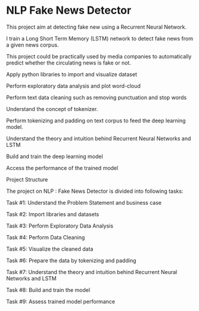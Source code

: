 # NLP Fake News Detector

This project aim at detecting fake new using a Recurrent Neural Network. 

I train a Long Short Term Memory (LSTM) network to detect fake news from a given news corpus. 

This project could be practically used by media companies to automatically predict whether the circulating news is fake or not. 


Apply python libraries to import and visualize dataset

Perform exploratory data analysis and plot word-cloud

Perform text data cleaning such as removing punctuation and stop words

Understand the concept of tokenizer.

Perform tokenizing and padding on text corpus to feed the deep learning model.

Understand the theory and intuition behind Recurrent Neural Networks and LSTM

Build and train the deep learning model

Access the performance of the trained model



Project Structure

The project on NLP : Fake News Detector is divided into following tasks:

Task #1: Understand the Problem Statement and business case

Task #2: Import libraries and datasets

Task #3: Perform Exploratory Data Analysis

Task #4: Perform Data Cleaning

Task #5: Visualize the cleaned data

Task #6: Prepare the data by tokenizing and padding

Task #7: Understand the theory and intuition behind Recurrent Neural Networks and LSTM

Task #8: Build and train the model

Task #9: Assess trained model performance

